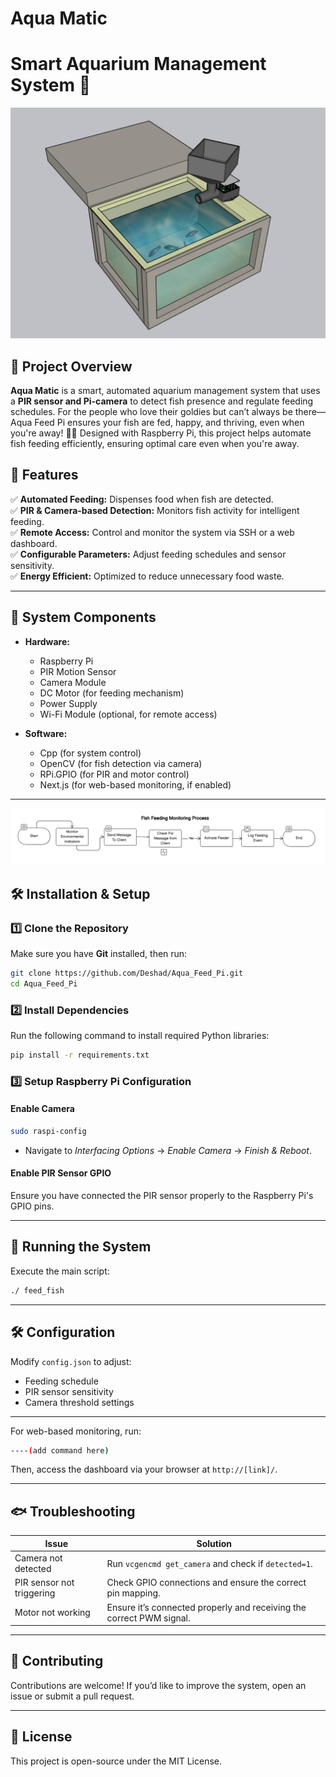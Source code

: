 # Aqua Matic  
# **Smart Aquarium Management System** 🐠
![3D Model](images/povAqua.jpeg) 

## **📌 Project Overview**  
**Aqua Matic** is a smart, automated aquarium management system that uses a **PIR sensor and Pi-camera** to detect fish presence and regulate feeding schedules. 
For the people who love their goldies but can’t always be there—Aqua Feed Pi ensures your fish are fed, happy, and thriving, even when you're away! 🐠✨
Designed with Raspberry Pi, this project helps automate fish feeding efficiently, ensuring optimal care even when you're away.  

## **🚀 Features**  
✅ **Automated Feeding:** Dispenses food when fish are detected.  
✅ **PIR & Camera-based Detection:** Monitors fish activity for intelligent feeding.  
✅ **Remote Access:** Control and monitor the system via SSH or a web dashboard.  
✅ **Configurable Parameters:** Adjust feeding schedules and sensor sensitivity.  
✅ **Energy Efficient:** Optimized to reduce unnecessary food waste.  

---

## **🔧 System Components**  

- **Hardware:**  
  - Raspberry Pi  
  - PIR Motion Sensor  
  - Camera Module  
  - DC Motor (for feeding mechanism)  
  - Power Supply  
  - Wi-Fi Module (optional, for remote access)  

- **Software:**  
  - Cpp (for system control)  
  - OpenCV (for fish detection via camera)  
  - RPi.GPIO (for PIR and  motor control)  
  - Next.js (for web-based monitoring, if enabled)  

---
![Aqua Matic Flow Chart](images/flowChart.png) 

## **🛠 Installation & Setup**  

### **1️⃣ Clone the Repository**  
Make sure you have **Git** installed, then run:  

```bash
git clone https://github.com/Deshad/Aqua_Feed_Pi.git
cd Aqua_Feed_Pi
```

### **2️⃣ Install Dependencies**  
Run the following command to install required Python libraries:  

```bash
pip install -r requirements.txt
```

### **3️⃣ Setup Raspberry Pi Configuration**  

#### **Enable Camera**  

```bash
sudo raspi-config
```
- Navigate to *Interfacing Options* → *Enable Camera* → *Finish & Reboot*.  

#### **Enable PIR Sensor GPIO**  
Ensure you have connected the PIR sensor properly to the Raspberry Pi's GPIO pins.  

---

## **🚀 Running the System**  

Execute the main script:  

```bash
./ feed_fish
```

---

## **🛠 Configuration**  

Modify `config.json` to adjust:  
- Feeding schedule  
- PIR sensor sensitivity  
- Camera threshold settings  

---

For web-based monitoring, run:  

```bash
----(add command here)
```
Then, access the dashboard via your browser at `http://[link]/`.  

---

## **🐟 Troubleshooting**  

| Issue | Solution |
|--------|----------|
| Camera not detected | Run `vcgencmd get_camera` and check if `detected=1`. |
| PIR sensor not triggering | Check GPIO connections and ensure the correct pin mapping. |
| Motor not working | Ensure it’s connected properly and receiving the correct PWM signal. |

---

## **🤝 Contributing**  

Contributions are welcome! If you’d like to improve the system, open an issue or submit a pull request.  

---

## **📜 License**  

This project is open-source under the MIT License.  



